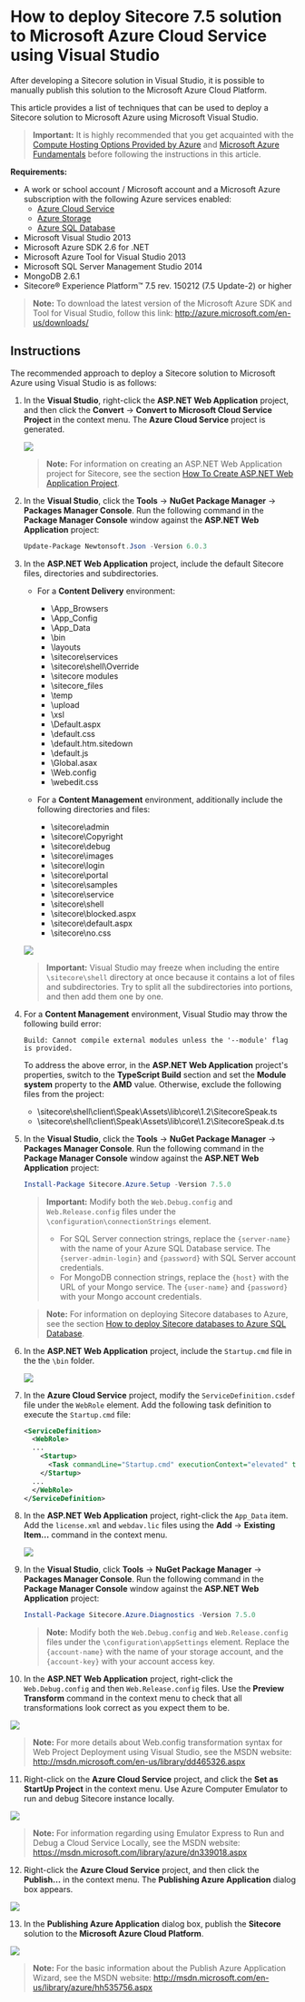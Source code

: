 # How to deploy Sitecore 7.5 solution to Microsoft Azure Cloud Service using Visual Studio

After developing a Sitecore solution in Visual Studio, it is possible to manually publish this solution to the Microsoft Azure Cloud Platform.

This article provides a list of techniques that can be used to deploy a Sitecore solution to Microsoft Azure using Microsoft Visual Studio.

> **Important:** It is highly recommended that you get acquainted with the [Compute Hosting Options Provided by Azure](http://azure.microsoft.com/en-us/documentation/articles/fundamentals-application-models/) and [Microsoft Azure Fundamentals](http://www.microsoftvirtualacademy.com/colleges/Azure-fundamentals) before following the instructions in this article.

**Requirements:**
- A work or school account / Microsoft account and a Microsoft Azure subscription with the following Azure services enabled:
  - [Azure Cloud Service](https://msdn.microsoft.com/en-us/library/azure/jj155995.aspx)
  - [Azure Storage](https://msdn.microsoft.com/en-us/library/azure/gg433040.aspx)
  - [Azure SQL Database](https://msdn.microsoft.com/en-us/library/azure/ee336279.aspx)
- Microsoft Visual Studio 2013
- Microsoft Azure SDK 2.6 for .NET
- Microsoft Azure Tool for Visual Studio 2013 
- Microsoft SQL Server Management Studio 2014
- MongoDB 2.6.1
- Sitecore® Experience Platform™ 7.5 rev. 150212 (7.5 Update-2) or higher

> **Note:** To download the latest version of the Microsoft Azure SDK and Tool for Visual Studio, follow this link: http://azure.microsoft.com/en-us/downloads/

## Instructions

The recommended approach to deploy a Sitecore solution to Microsoft Azure using Visual Studio is as follows:

1. In the **Visual Studio**, right-click the **ASP.NET Web Application** project, and then click the **Convert** -> **Convert to Microsoft Cloud Service Project** in the context menu. The **Azure Cloud Service** project is generated.
   
   ![](./media/how-to-deploy-sitecore-75-solution-to-microsoft-azure-cloud-service-using-visual-studio/VS-01.png)
   
   > **Note:** For information on creating an ASP.NET Web Application project for Sitecore, see the section [How To Create ASP.NET Web Application Project](how-to-create-aspnet-web-application-project.md).
   
2. In the **Visual Studio**, click the **Tools** -> **NuGet Package Manager** -> **Packages Manager Console**. Run the following command in the **Package Manager Console** window against the **ASP.NET Web Application** project:

    ```PowerShell
    Update-Package Newtonsoft.Json -Version 6.0.3
    ```
   
3. In the **ASP.NET Web Application** project, include the default Sitecore files, directories and subdirectories.

   - For a **Content Delivery** environment:

     + \App_Browsers
     + \App_Config
     + \App_Data
     + \bin
     + \layouts
     + \sitecore\services
     + \sitecore\shell\Override
     + \sitecore modules
     + \sitecore_files
     + \temp
     + \upload
     + \xsl
     + \Default.aspx
     + \default.css
     + \default.htm.sitedown
     + \default.js
     + \Global.asax
     + \Web.config
     + \webedit.css

   - For a **Content Management** environment, additionally include the following directories and files:
   
     + \sitecore\admin
     + \sitecore\Copyright
     + \sitecore\debug
     + \sitecore\images
     + \sitecore\login
     + \sitecore\portal
     + \sitecore\samples
     + \sitecore\service
     + \sitecore\shell
     + \sitecore\blocked.aspx
     + \sitecore\default.aspx
     + \sitecore\no.css

   ![](./media/how-to-deploy-sitecore-75-solution-to-microsoft-azure-cloud-service-using-visual-studio/VS-02.png)

   > **Important:** Visual Studio may freeze when including the entire `\sitecore\shell` directory at once because it contains a lot of files and subdirectories. Try to split all the subdirectories into portions, and then add them one by one.

4. For a **Content Management** environment, Visual Studio may throw the following build error: 
 
   ```
   Build: Cannot compile external modules unless the '--module' flag is provided.
   ```
   
   To address the above error, in the **ASP.NET Web Application** project's properties, switch to the **TypeScript Build** section and set the **Module system** property to the **AMD** value. Otherwise, exclude the following files from the project:
   - \sitecore\shell\client\Speak\Assets\lib\core\1.2\SitecoreSpeak.ts
   - \sitecore\shell\client\Speak\Assets\lib\core\1.2\SitecoreSpeak.d.ts  
       
5. In the **Visual Studio**, click the **Tools** -> **NuGet Package Manager** -> **Packages Manager Console**. Run the following command in the **Package Manager Console** window against the **ASP.NET Web Application** project:     
  
    ```PowerShell
    Install-Package Sitecore.Azure.Setup -Version 7.5.0
    ```
   
   > **Important:** Modify both the `Web.Debug.config` and `Web.Release.config` files under the `\configuration\connectionStrings` element.
   > - For SQL Server connection strings, replace the `{server-name}` with the name of your Azure SQL Database service. The `{server-admin-login}` and `{password}` with SQL Server account credentials. 
   > - For MongoDB connection strings, replace the `{host}` with the URL of your Mongo service. The `{user-name}` and `{password}` with your Mongo account credentials.
    
   > **Note:** For information on deploying Sitecore databases to Azure, see the section [How to deploy Sitecore databases to Azure SQL Database](how-to-deploy-sitecore-databases-to-azure-sql-database.md).
    
6. In the **ASP.NET Web Application** project, include the `Startup.cmd` file in the the `\bin` folder.

   ![](./media/how-to-deploy-sitecore-75-solution-to-microsoft-azure-cloud-service-using-visual-studio/VS-03.png)

7. In the **Azure Cloud Service** project, modify the `ServiceDefinition.csdef` file under the `WebRole` element. Add the following task definition to execute the `Startup.cmd` file:

    ```xml
    <ServiceDefinition>
      <WebRole>
      ...
        <Startup>
          <Task commandLine="Startup.cmd" executionContext="elevated" taskType="simple" />
        </Startup>
      ...
      </WebRole>
    </ServiceDefinition>
    ```

8. In the **ASP.NET Web Application** project, right-click the `App_Data` item. Add the `license.xml` and `webdav.lic` files using the **Add** -> **Existing Item...** command in the context menu.

   ![](./media/how-to-deploy-sitecore-75-solution-to-microsoft-azure-cloud-service-using-visual-studio/VS-04.png)

9. In the **Visual Studio**, click **Tools** -> **NuGet Package Manager** -> **Packages Manager Console**. Run the following command in the **Package Manager Console** window against the **ASP.NET Web Application** project:

   ```PowerShell
   Install-Package Sitecore.Azure.Diagnostics -Version 7.5.0
   ```

   > **Note:** Modify both the `Web.Debug.config` and `Web.Release.config` files under the `\configuration\appSettings` element. Replace the `{account-name}` with the name of your storage account, and the `{account-key}` with your account access key.  

10. In the **ASP.NET Web Application** project, right-click the `Web.Debug.config` and then `Web.Release.config` files. Use the **Preview Transform** command in the context menu to check that all transformations look correct as you expect them to be.

   ![](./media/how-to-deploy-sitecore-75-solution-to-microsoft-azure-cloud-service-using-visual-studio/VS-05.png)

   > **Note:** For more details about Web.config transformation syntax for Web Project Deployment using Visual Studio, see the MSDN website: http://msdn.microsoft.com/en-us/library/dd465326.aspx

11. Right-click on the **Azure Cloud Service** project, and click the **Set as StartUp Project** in the context menu. Use Azure Computer Emulator to run and debug Sitecore instance locally.

   ![](./media/how-to-deploy-sitecore-75-solution-to-microsoft-azure-cloud-service-using-visual-studio/VS-06.png)

   > **Note:** For information regarding using Emulator Express to Run and Debug a Cloud Service Locally, see the MSDN website: https://msdn.microsoft.com/library/azure/dn339018.aspx
   
12. Right-click the **Azure Cloud Service** project, and then click the **Publish...**  in the context menu. The **Publishing Azure Application** dialog box appears.     

   ![](./media/how-to-deploy-sitecore-75-solution-to-microsoft-azure-cloud-service-using-visual-studio/VS-07.png)

13. In the **Publishing Azure Application** dialog box, publish the **Sitecore** solution to the **Microsoft Azure Cloud Platform**. 

   ![](./media/how-to-deploy-sitecore-75-solution-to-microsoft-azure-cloud-service-using-visual-studio/VS-08.png)

   > **Note:** For the basic information about the Publish Azure Application Wizard, see the MSDN website: http://msdn.microsoft.com/en-us/library/azure/hh535756.aspx
